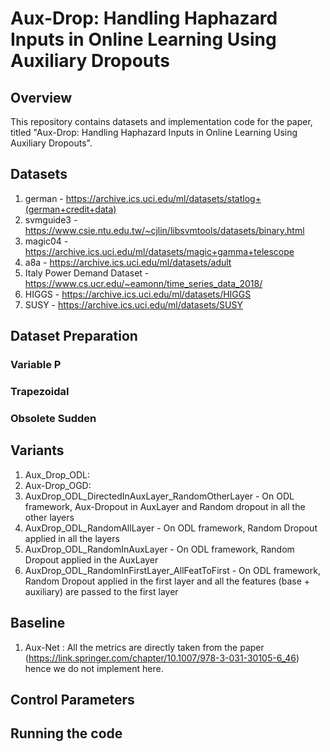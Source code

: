 
# Aux-Drop: Handling Haphazard Inputs in Online Learning Using Auxiliary Dropouts

## Overview
This repository contains datasets and implementation code for the paper, titled "Aux-Drop: Handling Haphazard Inputs in Online Learning Using Auxiliary Dropouts".

## Datasets
1. german - https://archive.ics.uci.edu/ml/datasets/statlog+(german+credit+data)
2. svmguide3 - https://www.csie.ntu.edu.tw/~cjlin/libsvmtools/datasets/binary.html
3. magic04 - https://archive.ics.uci.edu/ml/datasets/magic+gamma+telescope
4. a8a - https://archive.ics.uci.edu/ml/datasets/adult
5. Italy Power Demand Dataset - https://www.cs.ucr.edu/~eamonn/time_series_data_2018/
6. HIGGS - https://archive.ics.uci.edu/ml/datasets/HIGGS
7. SUSY - https://archive.ics.uci.edu/ml/datasets/SUSY

## Dataset Preparation
### Variable P
### Trapezoidal
### Obsolete Sudden

## Variants
1. Aux_Drop_ODL:
2. Aux-Drop_OGD:
3. AuxDrop_ODL_DirectedInAuxLayer_RandomOtherLayer -  On ODL framework, Aux-Dropout in AuxLayer and Random dropout in all the other layers
4. AuxDrop_ODL_RandomAllLayer - On ODL framework, Random Dropout applied in all the layers
5. AuxDrop_ODL_RandomInAuxLayer - On ODL framework, Random Dropout applied in the AuxLayer
6. AuxDrop_ODL_RandomInFirstLayer_AllFeatToFirst - On ODL framework, Random Dropout applied in the first layer and all the features (base + auxiliary) are passed to the first layer

## Baseline
1. Aux-Net : All the metrics are directly taken from the paper (https://link.springer.com/chapter/10.1007/978-3-031-30105-6_46) hence we do not implement here.

## Control Parameters

## Running the code
